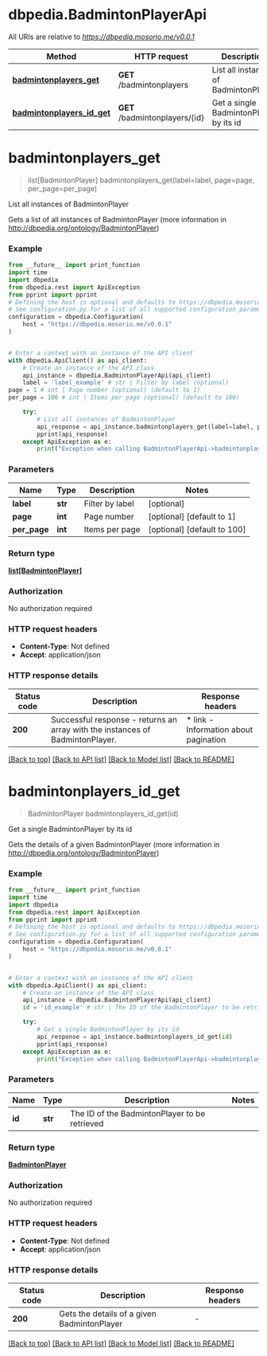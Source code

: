 # dbpedia.BadmintonPlayerApi

All URIs are relative to *https://dbpedia.mosorio.me/v0.0.1*

Method | HTTP request | Description
------------- | ------------- | -------------
[**badmintonplayers_get**](BadmintonPlayerApi.md#badmintonplayers_get) | **GET** /badmintonplayers | List all instances of BadmintonPlayer
[**badmintonplayers_id_get**](BadmintonPlayerApi.md#badmintonplayers_id_get) | **GET** /badmintonplayers/{id} | Get a single BadmintonPlayer by its id


# **badmintonplayers_get**
> list[BadmintonPlayer] badmintonplayers_get(label=label, page=page, per_page=per_page)

List all instances of BadmintonPlayer

Gets a list of all instances of BadmintonPlayer (more information in http://dbpedia.org/ontology/BadmintonPlayer)

### Example

```python
from __future__ import print_function
import time
import dbpedia
from dbpedia.rest import ApiException
from pprint import pprint
# Defining the host is optional and defaults to https://dbpedia.mosorio.me/v0.0.1
# See configuration.py for a list of all supported configuration parameters.
configuration = dbpedia.Configuration(
    host = "https://dbpedia.mosorio.me/v0.0.1"
)


# Enter a context with an instance of the API client
with dbpedia.ApiClient() as api_client:
    # Create an instance of the API class
    api_instance = dbpedia.BadmintonPlayerApi(api_client)
    label = 'label_example' # str | Filter by label (optional)
page = 1 # int | Page number (optional) (default to 1)
per_page = 100 # int | Items per page (optional) (default to 100)

    try:
        # List all instances of BadmintonPlayer
        api_response = api_instance.badmintonplayers_get(label=label, page=page, per_page=per_page)
        pprint(api_response)
    except ApiException as e:
        print("Exception when calling BadmintonPlayerApi->badmintonplayers_get: %s\n" % e)
```

### Parameters

Name | Type | Description  | Notes
------------- | ------------- | ------------- | -------------
 **label** | **str**| Filter by label | [optional] 
 **page** | **int**| Page number | [optional] [default to 1]
 **per_page** | **int**| Items per page | [optional] [default to 100]

### Return type

[**list[BadmintonPlayer]**](BadmintonPlayer.md)

### Authorization

No authorization required

### HTTP request headers

 - **Content-Type**: Not defined
 - **Accept**: application/json

### HTTP response details
| Status code | Description | Response headers |
|-------------|-------------|------------------|
**200** | Successful response - returns an array with the instances of BadmintonPlayer. |  * link - Information about pagination <br>  |

[[Back to top]](#) [[Back to API list]](../README.md#documentation-for-api-endpoints) [[Back to Model list]](../README.md#documentation-for-models) [[Back to README]](../README.md)

# **badmintonplayers_id_get**
> BadmintonPlayer badmintonplayers_id_get(id)

Get a single BadmintonPlayer by its id

Gets the details of a given BadmintonPlayer (more information in http://dbpedia.org/ontology/BadmintonPlayer)

### Example

```python
from __future__ import print_function
import time
import dbpedia
from dbpedia.rest import ApiException
from pprint import pprint
# Defining the host is optional and defaults to https://dbpedia.mosorio.me/v0.0.1
# See configuration.py for a list of all supported configuration parameters.
configuration = dbpedia.Configuration(
    host = "https://dbpedia.mosorio.me/v0.0.1"
)


# Enter a context with an instance of the API client
with dbpedia.ApiClient() as api_client:
    # Create an instance of the API class
    api_instance = dbpedia.BadmintonPlayerApi(api_client)
    id = 'id_example' # str | The ID of the BadmintonPlayer to be retrieved

    try:
        # Get a single BadmintonPlayer by its id
        api_response = api_instance.badmintonplayers_id_get(id)
        pprint(api_response)
    except ApiException as e:
        print("Exception when calling BadmintonPlayerApi->badmintonplayers_id_get: %s\n" % e)
```

### Parameters

Name | Type | Description  | Notes
------------- | ------------- | ------------- | -------------
 **id** | **str**| The ID of the BadmintonPlayer to be retrieved | 

### Return type

[**BadmintonPlayer**](BadmintonPlayer.md)

### Authorization

No authorization required

### HTTP request headers

 - **Content-Type**: Not defined
 - **Accept**: application/json

### HTTP response details
| Status code | Description | Response headers |
|-------------|-------------|------------------|
**200** | Gets the details of a given BadmintonPlayer |  -  |

[[Back to top]](#) [[Back to API list]](../README.md#documentation-for-api-endpoints) [[Back to Model list]](../README.md#documentation-for-models) [[Back to README]](../README.md)

